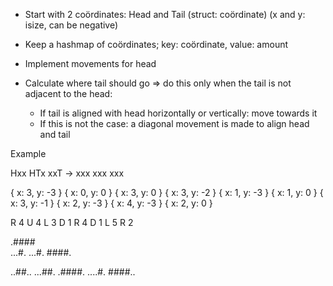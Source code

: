 
- Start with 2 coördinates: Head and Tail (struct: coördinate) (x and y: isize, can be negative)
- Keep a hashmap of coördinates; key: coördinate, value: amount

- Implement movements for head
- Calculate where tail should go => do this only when the tail is not adjacent to the head:
    - If tail is aligned with head horizontally or vertically: move towards it
    - If this is not the case: a diagonal movement is made to align head and tail

Example

Hxx    HTx
xxT -> xxx
xxx    xxx

{ x: 3, y: -3 }
{ x: 0, y: 0 }
{ x: 3, y: 0 }
{ x: 3, y: -2 }
{ x: 1, y: -3 }
{ x: 1, y: 0 }
{ x: 3, y: -1 }
{ x: 2, y: -3 }
{ x: 4, y: -3 }
{ x: 2, y: 0 }


R 4
U 4
L 3
D 1
R 4
D 1
L 5
R 2

.####    
...#.
...#.
####.


..##..
...##.
.####.
....#.
####..

